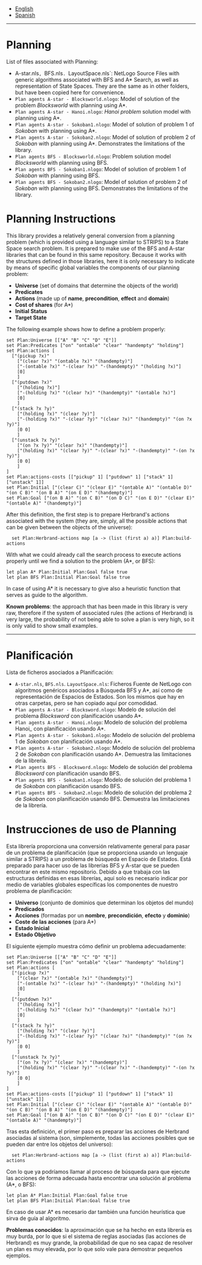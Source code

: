 + [English](#planning)
+ [Spanish](#planificación)

-------------------------

# Planning

List of files associated with Planning:

+ A-star.nls`, `BFS.nls`. `LayoutSpace.nls`: NetLogo Source Files with generic algorithms associated with BFS and A* Search, as well as representation of State Spaces. They are the same as in other folders, but have been copied here for convenience.
+ `Plan agents A-star - Blocksworld.nlogo`: Model of solution of the problem _Blocksworld_ with planning using A*.
+ `Plan agents A-star - Hanoi.nlogo`: _Hanoi problem_ solution model with planning using A*.
+ `Plan agents A-star - Sokoban1.nlogo`: Model of solution of problem 1 of _Sokoban_ with planning using A*.
+ `Plan agents A-star - Sokoban2.nlogo`: Model of solution of problem 2 of _Sokoban_ with planning using A*. Demonstrates the limitations of the library.
+ `Plan agents BFS - Blocksworld.nlogo`: Problem solution model _Blocksworld_ with planning using BFS.
+ `Plan agents BFS - Sokoban1.nlogo`: Model of solution of problem 1 of _Sokoban_ with planning using BFS.
+ `Plan agents BFS - Sokoban2.nlogo`: Model of solution of problem 2 of _Sokoban_ with planning using BFS. Demonstrates the limitations of the library.


# Planning Instructions

This library provides a relatively general conversion from a planning problem (which is provided using a language similar to STRIPS) to a State Space search problem. It is prepared to make use of the BFS and A-star libraries that can be found in this same repository. Because it works with the structures defined in those libraries, here it is only necessary to indicate by means of specific global variables the components of our planning problem:

+ **Universe** (set of domains that determine the objects of the world)
+ **Predicates**
+ **Actions** (made up of **name**, **precondition**, **effect** and **domain**)
+ **Cost of shares** (for A*)
+ **Initial Status**
+ **Target State**

The following example shows how to define a problem properly:

    set Plan:Universe [["A" "B" "C" "D" "E"]]
    set Plan:Predicates ["on" "ontable" "clear" "handempty" "holding"]
    set Plan:actions [
      ["(pickup ?x)"
        ["(clear ?x)" "(ontable ?x)" "(handempty)"]
        ["-(ontable ?x)" "-(clear ?x)" "-(handempty)" "(holding ?x)"]
        [0]
        ]
      ["(putdown ?x)"
        ["(holding ?x)"]
        ["-(holding ?x)" "(clear ?x)" "(handempty)" "(ontable ?x)"]
        [0]
        ]
      ["(stack ?x ?y)"
        ["(holding ?x)" "(clear ?y)"]
        ["-(holding ?x)" "-(clear ?y)" "(clear ?x)" "(handempty)" "(on ?x ?y)"]
        [0 0]
        ]
      ["(unstack ?x ?y)"
        ["(on ?x ?y)" "(clear ?x)" "(handempty)"]
        ["(holding ?x)" "(clear ?y)" "-(clear ?x)" "-(handempty)" "-(on ?x ?y)"]
        [0 0]
        ]
    ]
    set Plan:actions-costs [["pickup" 1] ["putdown" 1] ["stack" 1] ["unstack" 1]]
    set Plan:Initial ["(clear C)" "(clear E)" "(ontable A)" "(ontable D)" "(on C B)" "(on B A)" "(on E D)" "(handempty)"]
    set Plan:Goal ["(on B A)" "(on C B)" "(on D C)" "(on E D)" "(clear E)" "(ontable A)" "(handempty)"]
  
After this definition, the first step is to prepare Herbrand's actions associated with the system (they are, simply, all the possible actions that can be given between the objects of the universe):

      set Plan:Herbrand-actions map [a -> (list (first a) a)] Plan:build-actions

With what we could already call the search process to execute actions properly until we find a solution to the problem (A*, or BFS):

    let plan A* Plan:Initial Plan:Goal false true
    let plan BFS Plan:Initial Plan:Goal false true

In case of using A* it is necessary to give also a heuristic function that serves as guide to the algorithm.

**Known problems**: the approach that has been made in this library is very raw, therefore if the system of associated rules (the actions of Herbrand) is very large, the probability of not being able to solve a plan is very high, so it is only valid to show small examples.

--------------------------------

# Planificación

Lista de ficheros asociados a Planificación:

+ `A-star.nls`, `BFS.nls`. `LayoutSpace.nls`:	Ficheros Fuente de NetLogo con algoritmos genéricos asociados a Búsqueda BFS y A*, así como de representación de Espacios de Estados. Son los mismos que hay en otras carpetas, pero se han copiado aquí por comodidad.
+ `Plan agents A-star - Blocksword.nlogo`:	Modelo de solución del problema _Blocksword_ con planificación usando A*.
+ `Plan agents A-star - Hanoi.nlogo`:	Modelo de solución del problema Hanoi_ con planificación usando A*.
+ `Plan agents A-star - Sokoban1.nlogo`:	Modelo de solución del problema 1 de _Sokoban_ con planificación usando A*.
+ `Plan agents A-star - Sokoban2.nlogo`:	Modelo de solución del problema 2 de _Sokoban_ con planificación usando A*. Demuestra las limitaciones de la librería.
+ `Plan agents BFS - Blocksword.nlogo`:	Modelo de solución del problema _Blocksword_ con planificación usando BFS.
+ `Plan agents BFS - Sokoban1.nlogo`:	Modelo de solución del problema 1 de _Sokoban_ con planificación usando BFS.
+ `Plan agents BFS - Sokoban2.nlogo`:	Modelo de solución del problema 2 de _Sokoban_ con planificación usando BFS. Demuestra las limitaciones de la librería.


# Instrucciones de uso de Planning

Esta librería proporciona una conversión relativamente general para pasar de un problema de planificación (que se proporciona usando un lenguaje similar a STRIPS) a un problema de búsqueda en Espacio de Estados. Está preparado para hacer uso de las librerías BFS y A-star que se pueden encontrar en este mismo repositorio. Debido a que trabaja con las estructuras definidas en esas librerías, aquí solo es necesario indicar por medio de variables globales específicas los componentes de nuestro problema de planificación:

+ **Universo** (conjunto de dominios que determinan los objetos del mundo)
+ **Predicados**
+ **Acciones** (formadas por un **nombre**, **precondición**, **efecto** y **dominio**)
+ **Coste de las acciones** (para A*)
+ **Estado Inicial**
+ **Estado Objetivo**

El siguiente ejemplo muestra cómo definir un problema adecuadamente:

    set Plan:Universe [["A" "B" "C" "D" "E"]]
    set Plan:Predicates ["on" "ontable" "clear" "handempty" "holding"]
    set Plan:actions [
      ["(pickup ?x)"
        ["(clear ?x)" "(ontable ?x)" "(handempty)"]
        ["-(ontable ?x)" "-(clear ?x)" "-(handempty)" "(holding ?x)"]
        [0]
        ]
      ["(putdown ?x)"
        ["(holding ?x)"]
        ["-(holding ?x)" "(clear ?x)" "(handempty)" "(ontable ?x)"]
        [0]
        ]
      ["(stack ?x ?y)"
        ["(holding ?x)" "(clear ?y)"]
        ["-(holding ?x)" "-(clear ?y)" "(clear ?x)" "(handempty)" "(on ?x ?y)"]
        [0 0]
        ]
      ["(unstack ?x ?y)"
        ["(on ?x ?y)" "(clear ?x)" "(handempty)"]
        ["(holding ?x)" "(clear ?y)" "-(clear ?x)" "-(handempty)" "-(on ?x ?y)"]
        [0 0]
        ]
    ]
    set Plan:actions-costs [["pickup" 1] ["putdown" 1] ["stack" 1] ["unstack" 1]]
    set Plan:Initial ["(clear C)" "(clear E)" "(ontable A)" "(ontable D)" "(on C B)" "(on B A)" "(on E D)" "(handempty)"]
    set Plan:Goal ["(on B A)" "(on C B)" "(on D C)" "(on E D)" "(clear E)" "(ontable A)" "(handempty)"]
  
Tras esta definición, el primer paso es preparar las acciones de Herbrand asociadas al sistema (son, simplemente, todas las acciones posibles que se pueden dar entre los objetos del universo):

      set Plan:Herbrand-actions map [a -> (list (first a) a)] Plan:build-actions

Con lo que ya podríamos llamar al proceso de búsqueda para que ejecute las acciones de forma adecuada hasta encontrar una solución al problema (A*, o BFS):

    let plan A* Plan:Initial Plan:Goal false true
    let plan BFS Plan:Initial Plan:Goal false true

En caso de usar A* es necesario dar también una función heurística que sirva de guía al algoritmo.

**Problemas conocidos**: la aproximación que se ha hecho en esta librería es muy burda, por lo que si el sistema de reglas asociadas (las acciones de Herbrand) es muy grande, la probabilidad de que no sea capaz de resolver un plan es muy elevada, por lo que solo vale para demostrar pequeños ejemplos.
